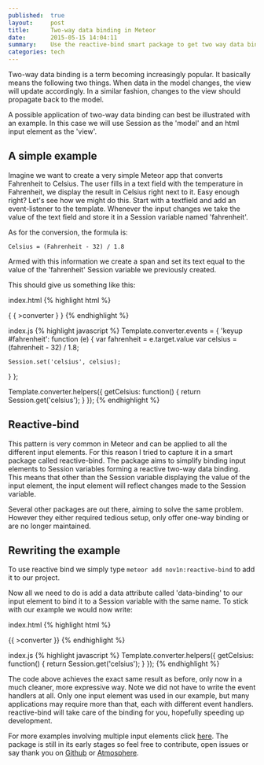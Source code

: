 ```yaml
---
published:  true
layout:     post
title:      Two-way data binding in Meteor
date:       2015-05-15 14:04:11
summary:    Use the reactive-bind smart package to get two way data binding in Meteor.
categories: tech
---
```


Two-way data binding is a term becoming increasingly popular. It basically means the following two things. When data in the model changes, the view will update accordingly. In a similar fashion, changes to the view should propagate back to the model.

A possible application of two-way data binding can best be illustrated with an example. In this case we will use Session as the 'model' and an html input element as the 'view'.

## A simple example

Imagine we want to create a very simple Meteor app that converts Fahrenheit to Celsius. The user fills in a text field with the temperature in Fahrenheit, 
we display the result in Celsius right next to it. Easy enough right?
Let's see how we might do this. Start with a textfield and add an event-listener to the template. Whenever the input changes 
we take the value of the text field and store it in a Session variable named 'fahrenheit'.

As for the conversion, the formula is:  

`Celsius = (Fahrenheit - 32) / 1.8` 

Armed with this information we create a span and set its text equal to the value of the 'fahrenheit' Session variable we previously created.

This should give us something like this:

index.html
{% highlight html %}
<body>
  { { >converter }
  }
</body>

<template name='converter'>
  <input id='fahrenheit' type='text'>
  <span id='celsius'>{{ getCelsius }}</span>
</template>
{% endhighlight %}

index.js
{% highlight javascript %}
Template.converter.events = {
  'keyup #fahrenheit': function (e) {
    var fahrenheit = e.target.value
    var celsius = (fahrenheit - 32) / 1.8;
    
    Session.set('celsius', celsius);
  }
};

Template.converter.helpers({
  getCelsius: function() {
    return Session.get('celsius');
  }
});
{% endhighlight %}

## Reactive-bind

This pattern is very common in Meteor and can be applied to all the different input elements. For this reason I tried to capture it in a smart package called reactive-bind. The package aims to
simplify binding input elements to Session variables forming a reactive two-way data binding. This means that other than the Session variable displaying the value of the input element, the input element will reflect changes made to the Session variable.

Several other packages are out there, aiming to solve the same problem. However they either required tedious setup, only offer one-way binding or are no longer maintained.

## Rewriting the example
To use reactive bind we simply type
`meteor add nov1n:reactive-bind`
to add it to our project.

Now all we need to do is add a data attribute called 'data-binding' to our input element to bind it to a Session variable with the same name. To stick with our example we would now write:

index.html
{% highlight html %}
<body>
  {{ >converter }}
</body>

<template name='converter'>
  <input data-binding='fahrenheit' type='text'> <span id='celsius'>{{ getCelsius }}</span>
</template>
{% endhighlight %}

index.js
{% highlight javascript %}
Template.converter.helpers({
  getCelsius: function() {
    return Session.get('celsius');
  }
});
{% endhighlight %}

The code above achieves the exact same result as before, only now in a much cleaner, more expressive way. Note we did not have to write the event handlers at all. Only one input element was used in our example, but many applications may require more than that, each with different event handlers. reactive-bind will take care of the binding for you, hopefully speeding up development.

For more examples involving multiple input elements click [here](http://reactive-bind-demo.meteor.com/).
The package is still in its early stages so feel free to contribute, open issues or say thank you on [Github](https://github.com/nov1n/reactive-bind/) or [Atmosphere](https://atmospherejs.com/nov1n/reactive-bind).


